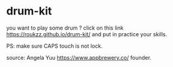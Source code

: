 # drum-kit
you want to play some drum ?  click on this link https://roukzz.github.io/drum-kit/ and put in practice your skills.

PS: make sure CAPS touch is not lock.

source: Angela Yuu https://www.appbrewery.co/ founder.
